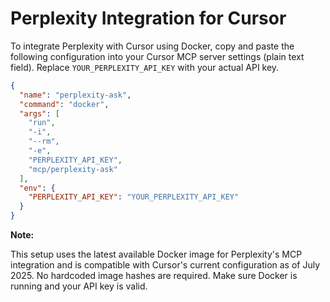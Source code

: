 # Perplexity Integration for Cursor

To integrate Perplexity with Cursor using Docker, copy and paste the following configuration into your Cursor MCP server settings (plain text field). Replace `YOUR_PERPLEXITY_API_KEY` with your actual API key.

```json
{
  "name": "perplexity-ask",
  "command": "docker",
  "args": [
    "run",
    "-i",
    "--rm",
    "-e",
    "PERPLEXITY_API_KEY",
    "mcp/perplexity-ask"
  ],
  "env": {
    "PERPLEXITY_API_KEY": "YOUR_PERPLEXITY_API_KEY"
  }
}
```

**Note:**

This setup uses the latest available Docker image for Perplexity's MCP integration and is compatible with Cursor's current configuration as of July 2025. No hardcoded image hashes are required. Make sure Docker is running and your API key is valid. 
